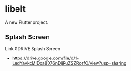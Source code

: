 # libelt

A new Flutter project.

## Splash Screen

Link GDRIVE Splash Screen

- https://drive.google.com/file/d/1-LudYavkcMIDxa8D76nDijRuZSZRozfO/view?usp=sharing
